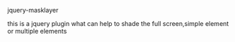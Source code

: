 
jquery-masklayer

this is a jquery plugin what can help to shade the full screen,simple element or multiple elements
